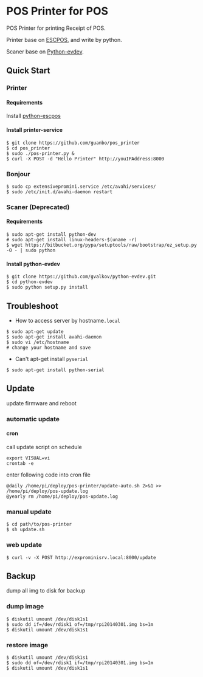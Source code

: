 POS Printer for POS
===========

POS Printer for printing Receipt of POS. 

Printer base on [ESCPOS](https://code.google.com/p/python-escpos/), and write by python.

Scaner base on [Python-evdev](https://github.com/gvalkov/python-evdev).

## Quick Start

### Printer

#### Requirements

Install [python-escpos](https://code.google.com/p/python-escpos/wiki/Installation)

#### Install printer-service
```
$ git clone https://github.com/guanbo/pos_printer
$ cd pos_printer
$ sudo ./pos-printer.py &
$ curl -X POST -d "Hello Printer" http://youIPAddress:8000
```
### Bonjour

```shell
$ sudo cp extensivepromini.service /etc/avahi/services/
$ sudo /etc/init.d/avahi-daemon restart
```

### Scaner (Deprecated)

#### Requirements
```
$ sudo apt-get install python-dev
# sudo apt-get install linux-headers-$(uname -r)
$ wget https://bitbucket.org/pypa/setuptools/raw/bootstrap/ez_setup.py -O - | sudo python
```

#### Install python-evdev
```
$ git clone https://github.com/gvalkov/python-evdev.git
$ cd python-evdev
$ sudo python setup.py install
```

## Troubleshoot
- How to access server by hostname`.local`  

```
$ sudo apt-get update
$ sudo apt-get install avahi-daemon
$ sudo vi /etc/hostname
# change your hostname and save
```

- Can't apt-get install `pyserial`

```
$ sudo apt-get install python-serial
```

## Update

update firmware and reboot

### automatic update
#### cron
call update script on schedule

    export VISUAL=vi
    crontab -e 
    
enter following code into cron file

	@daily /home/pi/deploy/pos-printer/update-auto.sh 2>&1 >> /home/pi/deploy/pos-update.log
	@yearly rm /home/pi/deploy/pos-update.log	

### manual update
```
$ cd path/to/pos-printer
$ sh update.sh
```
### web update
```
$ curl -v -X POST http://exprominisrv.local:8000/update
```

## Backup

dump all img to disk for backup

### dump image
	$ diskutil umount /dev/disk1s1
	$ sudo dd if=/dev/rdisk1 of=/tmp/rpi20140301.img bs=1m
	$ diskutil umount /dev/disk1s1
  
### restore image
	$ diskutil umount /dev/disk1s1
	$ sudo dd of=/dev/rdisk1 if=/tmp/rpi20140301.img bs=1m
	$ diskutil umount /dev/disk1s1
  
